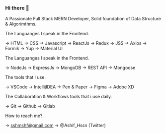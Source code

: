 ### Hi there 👋

<!--
**shrtshf/shrtshf** is a ✨ _special_ ✨ repository because its `README.md` (this file) appears on your GitHub profile.

Here are some ideas to get you started:

- 🔭 I’m currently working on ...
- 🌱 I’m currently learning ...
- 👯 I’m looking to collaborate on ...
- 🤔 I’m looking for help with ...
- 💬 Ask me about ...
- 📫 How to reach me: ...
- 😄 Pronouns: ...
- ⚡ Fun fact: ...
-->
A Passionate Full Stack MERN Developer, Solid foundation of Data Structure & Algorimthms.

The Languanges I speak in the Frontend.

-> HTML
-> CSS
-> Javascript
-> ReactJs
-> Redux
-> JSS
-> Axios
-> Formik
-> Yup
-> Material UI


The Languanges I speak in the Frontend.

-> NodeJs
-> ExpressJs
-> MongoDB
-> REST API
-> Mongoose


The tools that I use.

-> VSCode
-> IntellijIDEA
-> Pen & Paper
-> Figma
-> Adobe XD


The Collaboration & Workflows tools that i use daily.

-> Git
-> Github
-> Gitlab

How to reach me?.

-> sshmshf@gmail.com
-> @Ashif_Hssn (Twitter)



